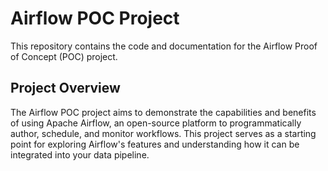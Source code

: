 # Airflow POC Project

This repository contains the code and documentation for the Airflow Proof of Concept (POC) project.

## Project Overview

The Airflow POC project aims to demonstrate the capabilities and benefits of using Apache Airflow, an open-source platform to programmatically author, schedule, and monitor workflows. This project serves as a starting point for exploring Airflow's features and understanding how it can be integrated into your data pipeline.
